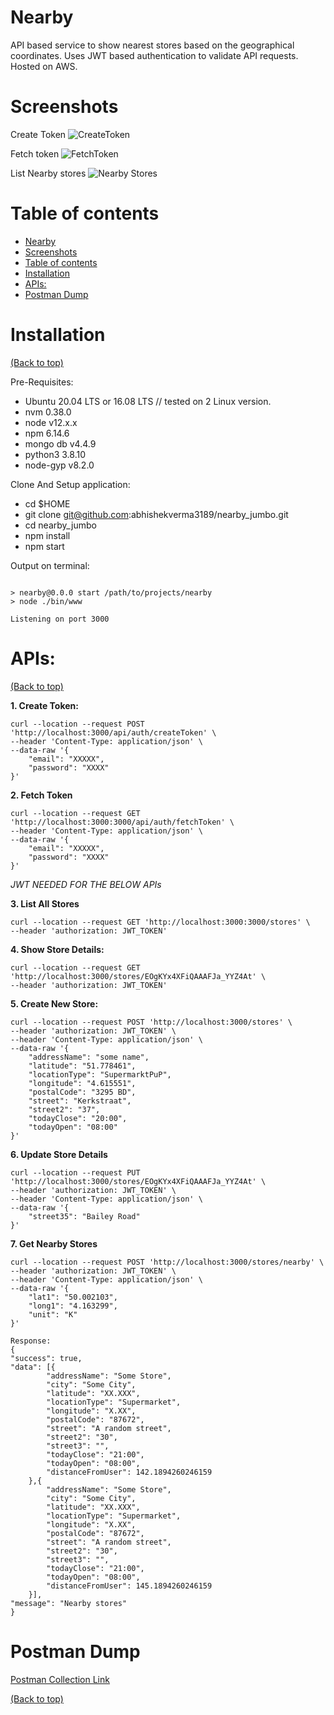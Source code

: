 
<!-- Add banner here -->

# Nearby

API based service to show nearest stores based on the geographical coordinates.
Uses JWT based authentication to validate API requests.
Hosted on AWS.

# Screenshots

Create Token
![CreateToken](https://raw.githubusercontent.com/abhishekverma3189/nearby_jumbo/9d9876fa627673953895c92ee5cc2ff2ec245096/assets/createToken.png)

Fetch token
![FetchToken](https://raw.githubusercontent.com/abhishekverma3189/nearby_jumbo/9d9876fa627673953895c92ee5cc2ff2ec245096/assets/fetchToken.png)

List Nearby stores
![Nearby Stores](https://raw.githubusercontent.com/abhishekverma3189/nearby_jumbo/9d9876fa627673953895c92ee5cc2ff2ec245096/assets/getNearbyStores.png)

# Table of contents

- [Nearby](#nearby)
- [Screenshots](#screenshots)
- [Table of contents](#table-of-contents)
- [Installation](#installation)
- [APIs:](#apis)
- [Postman Dump](#postman-dump)


# Installation
[(Back to top)](#table-of-contents)

Pre-Requisites:
- Ubuntu 20.04 LTS or 16.08 LTS // tested on 2 Linux version.
- nvm 0.38.0
- node v12.x.x
- npm 6.14.6
- mongo db v4.4.9
- python3 3.8.10
- node-gyp v8.2.0

Clone And Setup application:
- cd $HOME
- git clone git@github.com:abhishekverma3189/nearby_jumbo.git
- cd nearby_jumbo
- npm install
- npm start

Output on terminal:
```➜  /nearby git:(master) ✗ npm start

> nearby@0.0.0 start /path/to/projects/nearby
> node ./bin/www

Listening on port 3000

```

# APIs:
[(Back to top)](#table-of-contents)

**1. Create Token:**

    curl --location --request POST 'http://localhost:3000/api/auth/createToken' \
    --header 'Content-Type: application/json' \
    --data-raw '{
        "email": "XXXXX",
        "password": "XXXX"
    }'

**2. Fetch Token**

    curl --location --request GET 'http://localhost:3000:3000/api/auth/fetchToken' \
    --header 'Content-Type: application/json' \
    --data-raw '{
        "email": "XXXXX",
        "password": "XXXX"
    }'

*JWT  NEEDED FOR THE BELOW APIs*

**3. List All Stores**

    curl --location --request GET 'http://localhost:3000:3000/stores' \
    --header 'authorization: JWT_TOKEN'

**4. Show Store Details:**

    curl --location --request GET 'http://localhost:3000/stores/EOgKYx4XFiQAAAFJa_YYZ4At' \
    --header 'authorization: JWT_TOKEN'


**5. Create New Store:**

    curl --location --request POST 'http://localhost:3000/stores' \
    --header 'authorization: JWT_TOKEN' \
    --header 'Content-Type: application/json' \
    --data-raw '{
        "addressName": "some name",
        "latitude": "51.778461",
        "locationType": "SupermarktPuP",
        "longitude": "4.615551",
        "postalCode": "3295 BD",
        "street": "Kerkstraat",
        "street2": "37",
        "todayClose": "20:00",
        "todayOpen": "08:00"
    }'

**6. Update Store Details**

    curl --location --request PUT 'http://localhost:3000/stores/EOgKYx4XFiQAAAFJa_YYZ4At' \
    --header 'authorization: JWT_TOKEN' \
    --header 'Content-Type: application/json' \
    --data-raw '{
        "street35": "Bailey Road"
    }'

**7. Get Nearby Stores**

    curl --location --request POST 'http://localhost:3000/stores/nearby' \
    --header 'authorization: JWT_TOKEN' \
    --header 'Content-Type: application/json' \
    --data-raw '{
        "lat1": "50.002103",
        "long1": "4.163299",
        "unit": "K"
    }'
    
    Response:
    {
    "success": true,
    "data": [{
            "addressName": "Some Store",
            "city": "Some City",
            "latitude": "XX.XXX",
            "locationType": "Supermarket",
            "longitude": "X.XX",
            "postalCode": "87672",
            "street": "A random street",
            "street2": "30",
            "street3": "",
            "todayClose": "21:00",
            "todayOpen": "08:00",
            "distanceFromUser": 142.1894260246159
        },{
            "addressName": "Some Store",
            "city": "Some City",
            "latitude": "XX.XXX",
            "locationType": "Supermarket",
            "longitude": "X.XX",
            "postalCode": "87672",
            "street": "A random street",
            "street2": "30",
            "street3": "",
            "todayClose": "21:00",
            "todayOpen": "08:00",
            "distanceFromUser": 145.1894260246159
        }],
    "message": "Nearby stores"
    }
# Postman Dump

[Postman Collection Link](https://github.com/abhishekverma3189/nearby_jumbo/blob/master/assets/Jumbo.postman_collection.json)

[(Back to top)](#table-of-contents)
